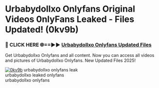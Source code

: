 # Urbabydollxo Onlyfans Original Videos 0nlyFans Leaked - Files Updated! (0kv9b)

<h3>🔴 CLICK HERE 🌐==►► <a href="https://tinyurl.com/4seja8ks" rel="nofollow">Urbabydollxo Onlyfans Updated Files</a></h3>

Get Urbabydollxo Onlyfans and all content. Now you can access all videos and pictures of Urbabydollxo Onlyfans. New Updated Files 2025!

[![0kv9b](https://i.imgur.com/EWjZXRe.gif)](https://tinyurl.com/4seja8ks)
urbabydollxo onlyfans leak<br>
urbabydollxo leaked onlyfans<br>
urbabydollxo onlyfans